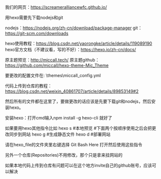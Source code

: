 我们的网页：https://screameralliancewfc.github.io/

用hexo需要先下载nodejs和git

nodejs：https://nodejs.org/zh-cn/download/package-manager
git：https://git-scm.com/downloads

hexo使用教程：https://blog.csdn.net/yaorongke/article/details/119089190
hexo官方文档（不建议看，写的不好）：https://hexo.io/zh-cn/docs/

原主题预览：http://miccall.tech/
原主题github：https://github.com/miccall/hexo-theme-Mic_Theme

要更改的配置文件在: \themes\miccall\_config.yml

代码上传到仓库的教程：https://blog.csdn.net/weixin_40861707/article/details/89853149#2

然后所有的文件都在这里了，要做更改的话应该是先要下载git和nodejs，然后安装hexo。

安装hexo：打开cmd输入npm install -g hexo-cli 就好了

如果要用hexo其他指令比如
hexo s #本地预览
#下面两个按顺序使用之后会把更改同步到网站
hexo g #生成静态文件
hexo d #部署网站

请在hexo_file的文件夹里右键选择 Git Bash Here 打开然后使用这些指令

另外一个仓库(Repositories)不用修改，那个只是拿来挂网站的

如果本地代码上传到仓库有问题可以在这个地方invite自己的github账号，应该可以解决
